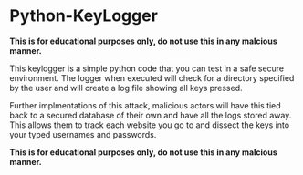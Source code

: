 # Python-KeyLogger
<b>This is for educational purposes only, do not use this in any malcious manner.</b>

This keylogger is a simple python code that you can test in a safe secure environment. 
The logger when executed will check for a directory specified by the user and will create a log file showing all keys pressed.

Further implmentations of this attack, malicious actors will have this tied back to a secured database of their own and have all the logs stored away.
This allows them to track each website you go to and dissect the keys into your typed usernames and passwords. 

<b>This is for educational purposes only, do not use this in any malcious manner.</b>
